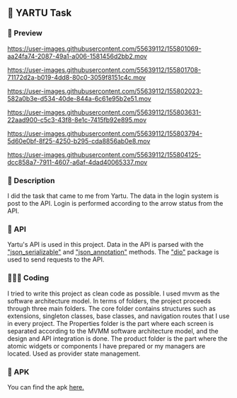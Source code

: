 ## 📱 YARTU Task

### 🔎 Preview

https://user-images.githubusercontent.com/55639112/155801069-aa24fa74-2087-49a1-a006-1581456d2bb2.mov

https://user-images.githubusercontent.com/55639112/155801708-71172d2a-b019-4dd8-80c0-3059f8151c4c.mov

https://user-images.githubusercontent.com/55639112/155802023-582a0b3e-d534-40de-844a-6c61e95b2e51.mov

https://user-images.githubusercontent.com/55639112/155803631-22aad900-c5c3-43f8-8e1c-7415fb92e895.mov

https://user-images.githubusercontent.com/55639112/155803794-5d60e0bf-8f25-4250-b295-cda8856ab0e8.mov

https://user-images.githubusercontent.com/55639112/155804125-dcc858a7-7911-4607-a6af-4dad40065337.mov

### 📁 Description
I did the task that came to me from Yartu. The data in the login system is post to the API. Login is performed according to the arrow status from the API.

### 📶 API
Yartu's API is used in this project. Data in the API is parsed with the ["json_serializable"](https://pub.dev/packages/json_serializable) and ["json_annotation"](https://pub.dev/packages/json_annotation) methods. The ["dio"](https://pub.dev/packages/dio) package is used to send requests to the API.

### 🧑🏻‍💻 Coding
I tried to write this project as clean code as possible. I used mvvm as the software architecture model. In terms of folders, the project proceeds through three main folders. The core folder contains structures such as extensions, singleton classes, base classes, and navigation routes that I use in every project. The Properties folder is the part where each screen is separated according to the MVMM software architecture model, and the design and API integration is done. The product folder is the part where the atomic widgets or components I have prepared or my managers are located. Used as provider state management.


### 🎁 APK
You can find the apk [here.](https://www.mediafire.com/file/l2galzjgl3vpd36/app-release.apk/file)
